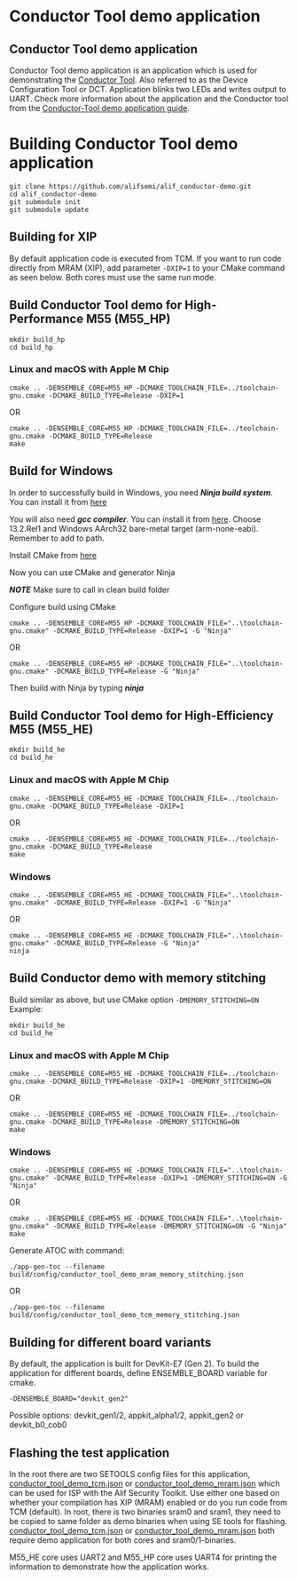 # Conductor Tool demo application

## Conductor Tool demo application
Conductor Tool demo application is an application which is used for demonstrating the [Conductor Tool](https://conductor.alifsemi.com/). Also referred to as the Device Configuration Tool or DCT.
Application blinks two LEDs and writes output to UART.
Check more information about the application and the Conductor tool from the [Conductor-Tool demo application guide](Conductor-Tool.md).

# Building Conductor Tool demo application
```
git clone https://github.com/alifsemi/alif_conductor-demo.git
cd alif_conductor-demo
git submodule init
git submodule update
```

## Building for XIP
By default application code is executed from TCM. If you want to run code directly from MRAM (XIP), add parameter `-DXIP=1` to your CMake command as seen below.
Both cores must use the same run mode.

## Build Conductor Tool demo for High-Performance M55 (M55_HP)
```
mkdir build_hp
cd build_hp
```
### Linux and macOS with Apple M Chip
```
cmake .. -DENSEMBLE_CORE=M55_HP -DCMAKE_TOOLCHAIN_FILE=../toolchain-gnu.cmake -DCMAKE_BUILD_TYPE=Release -DXIP=1
```
OR
```
cmake .. -DENSEMBLE_CORE=M55_HP -DCMAKE_TOOLCHAIN_FILE=../toolchain-gnu.cmake -DCMAKE_BUILD_TYPE=Release
make
```

## Build for Windows
In order to successfully build in Windows, you need ***Ninja build system***. You can install it from [here](https://github.com/ninja-build/ninja/releases)

You will also need ***gcc compiler***. You can install it from [here](https://developer.arm.com/downloads/-/arm-gnu-toolchain-downloads). Choose 13.2.Rel1 and Windows AArch32 bare-metal target (arm-none-eabi). Remember to add to path.

Install CMake from [here](https://cmake.org/)


Now you can use CMake and generator Ninja 

***NOTE*** Make sure to call in clean build folder

Configure build using CMake

```
cmake .. -DENSEMBLE_CORE=M55_HP -DCMAKE_TOOLCHAIN_FILE="..\toolchain-gnu.cmake" -DCMAKE_BUILD_TYPE=Release -DXIP=1 -G "Ninja"
```
OR

```
cmake .. -DENSEMBLE_CORE=M55_HP -DCMAKE_TOOLCHAIN_FILE="..\toolchain-gnu.cmake" -DCMAKE_BUILD_TYPE=Release -G "Ninja"
```

Then build with Ninja by typing ***ninja***

## Build Conductor Tool demo for High-Efficiency M55 (M55_HE)
```
mkdir build_he
cd build_he
```
### Linux and macOS with Apple M Chip
```
cmake .. -DENSEMBLE_CORE=M55_HE -DCMAKE_TOOLCHAIN_FILE=../toolchain-gnu.cmake -DCMAKE_BUILD_TYPE=Release -DXIP=1
```
OR
```
cmake .. -DENSEMBLE_CORE=M55_HE -DCMAKE_TOOLCHAIN_FILE=../toolchain-gnu.cmake -DCMAKE_BUILD_TYPE=Release
make
```
### Windows
```
cmake .. -DENSEMBLE_CORE=M55_HE -DCMAKE_TOOLCHAIN_FILE="..\toolchain-gnu.cmake" -DCMAKE_BUILD_TYPE=Release -DXIP=1 -G "Ninja"
```
OR
```
cmake .. -DENSEMBLE_CORE=M55_HE -DCMAKE_TOOLCHAIN_FILE="..\toolchain-gnu.cmake" -DCMAKE_BUILD_TYPE=Release -G "Ninja"
ninja
```

## Build Conductor demo with memory stitching
Build similar as above, but use CMake option `-DMEMORY_STITCHING=ON`
Example:
```
mkdir build_he
cd build_he
```
### Linux and macOS with Apple M Chip
```
cmake .. -DENSEMBLE_CORE=M55_HE -DCMAKE_TOOLCHAIN_FILE=../toolchain-gnu.cmake -DCMAKE_BUILD_TYPE=Release -DXIP=1 -DMEMORY_STITCHING=ON
```
OR
```
cmake .. -DENSEMBLE_CORE=M55_HE -DCMAKE_TOOLCHAIN_FILE=../toolchain-gnu.cmake -DCMAKE_BUILD_TYPE=Release -DMEMORY_STITCHING=ON
make
```
### Windows
```
cmake .. -DENSEMBLE_CORE=M55_HE -DCMAKE_TOOLCHAIN_FILE="..\toolchain-gnu.cmake" -DCMAKE_BUILD_TYPE=Release -DXIP=1 -DMEMORY_STITCHING=ON -G "Ninja"
```
OR
```
cmake .. -DENSEMBLE_CORE=M55_HE -DCMAKE_TOOLCHAIN_FILE="..\toolchain-gnu.cmake" -DCMAKE_BUILD_TYPE=Release -DMEMORY_STITCHING=ON -G "Ninja"
make
```

Generate ATOC with command:
```
./app-gen-toc --filename build/config/conductor_tool_demo_mram_memory_stitching.json
```
OR
```
./app-gen-toc --filename build/config/conductor_tool_demo_tcm_memory_stitching.json
```

## Building for different board variants
By default, the application is built for DevKit-E7 (Gen 2).
To build the application for different boards, define ENSEMBLE_BOARD variable for cmake.
```
-DENSEMBLE_BOARD="devkit_gen2"
```
Possible options: devkit_gen1/2, appkit_alpha1/2, appkit_gen2 or devkit_b0_cob0

## Flashing the test application
In the root there are two SETOOLS config files for this application, [conductor_tool_demo_tcm.json](conductor_tool_demo_tcm.json) or [conductor_tool_demo_mram.json](conductor_tool_demo_mram.json) which can be used for ISP with the Alif Security Toolkit.
Use either one based on whether your compilation has XIP (MRAM) enabled or do you run code from TCM (default). In root, there is two binaries sram0 and sram1, they need to be copied to same folder as demo binaries when
using SE tools for flashing. [conductor_tool_demo_tcm.json](conductor_tool_demo_tcm.json) or [conductor_tool_demo_mram.json](conductor_tool_demo_mram.json) both require demo application for both cores and sram0/1-binaries.

M55_HE core uses UART2 and M55_HP core uses UART4 for printing the information to demonstrate how the application works.
